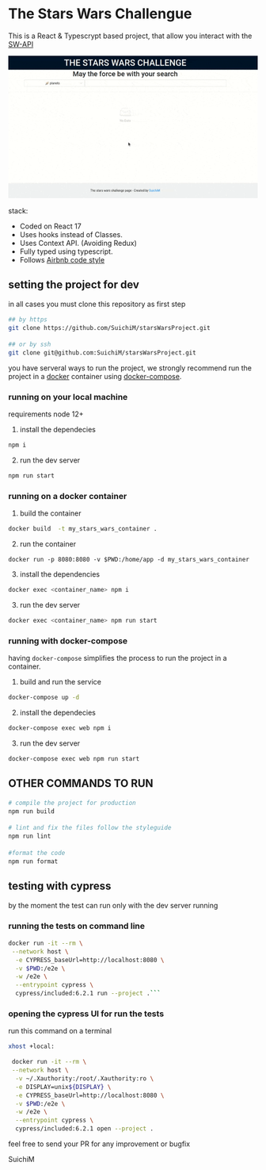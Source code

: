 # The Stars Wars Challengue

This is a React & Typescrypt based project, that allow you interact with the [SW-API](https://swapi.dev/)

![](wiki/img/index.gif)

stack:

- Coded on React 17
- Uses hooks instead of Classes.
- Uses Context API. (Avoiding Redux)
- Fully typed using typescript.
- Follows [Airbnb code style](https://github.com/airbnb/javascript)

## setting the project for dev

in all cases you must clone this repository as first step

```sh
## by https
git clone https://github.com/SuichiM/starsWarsProject.git

## or by ssh
git clone git@github.com:SuichiM/starsWarsProject.git
```

you have serveral ways to run the project, we strongly recommend run the project in a [docker](https://www.docker.com/) container using [docker-compose](https://docs.docker.com/compose/install/).

### running on your local machine

requirements node 12+

1. install the dependecies

```sh
npm i
```

2. run the dev server

```sh
npm run start
```

### running on a docker container

1. build the container

```sh
docker build  -t my_stars_wars_container .
```

2. run the container

```
docker run -p 8080:8080 -v $PWD:/home/app -d my_stars_wars_container
```

3. install the dependencies

```sh
docker exec <container_name> npm i
```

3. run the dev server

```sh
docker exec <container_name> npm run start
```

### running with docker-compose

having `docker-compose` simplifies the process to run the project in a container.

1. build and run the service

```sh
docker-compose up -d
```

2. install the dependecies

```sh
docker-compose exec web npm i
```

3. run the dev server

```sh
docker-compose exec web npm run start
```

## OTHER COMMANDS TO RUN

```sh
# compile the project for production
npm run build

# lint and fix the files follow the styleguide
npm run lint

#format the code
npm run format
```

## testing with cypress

by the moment the test can run only with the dev server running

### running the tests on command line

````sh
docker run -it --rm \
 --network host \
  -e CYPRESS_baseUrl=http://localhost:8080 \
  -v $PWD:/e2e \
  -w /e2e \
  --entrypoint cypress \
  cypress/included:6.2.1 run --project .```
````

### opening the cypress UI for run the tests

run this command on a terminal

```sh
xhost +local:
```

```sh
 docker run -it --rm \
 --network host \
  -v ~/.Xauthority:/root/.Xauthority:ro \
  -e DISPLAY=unix${DISPLAY} \
  -e CYPRESS_baseUrl=http://localhost:8080 \
  -v $PWD:/e2e \
  -w /e2e \
  --entrypoint cypress \
  cypress/included:6.2.1 open --project .
```

feel free to send your PR for any improvement or bugfix

SuichiM
